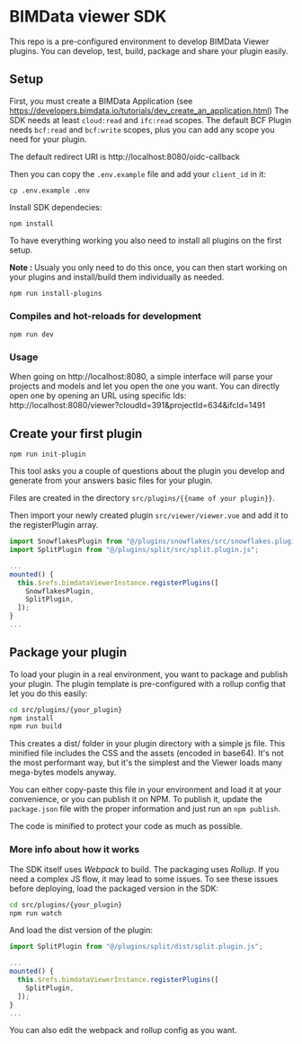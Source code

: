 # BIMData viewer SDK

This repo is a pre-configured environment to develop BIMData Viewer plugins.
You can develop, test, build, package and share your plugin easily.

## Setup

First, you must create a BIMData Application (see https://developers.bimdata.io/tutorials/dev_create_an_application.html)
The SDK needs at least `cloud:read` and `ifc:read` scopes.
The default BCF Plugin needs `bcf:read` and `bcf:write` scopes, plus you can add any scope you need for your plugin.

The default redirect URI is http://localhost:8080/oidc-callback

Then you can copy the `.env.example` file and add your `client_id` in it:

```
cp .env.example .env
```

Install SDK dependecies:

```
npm install
```

To have everything working you also need to install all plugins on the first setup.

**Note :** Usualy you only need to do this once, you can then start working on your plugins and install/build them
individually as needed.

```
npm run install-plugins
```

### Compiles and hot-reloads for development

```
npm run dev
```

### Usage

When going on http://localhost:8080, a simple interface will parse your projects and models and let you open the one you want.
You can directly open one by opening an URL using specific Ids: http://localhost:8080/viewer?cloudId=391&projectId=634&ifcId=1491

## Create your first plugin

```
npm run init-plugin
```

This tool asks you a couple of questions about the plugin you develop and generate from your answers basic files for your plugin.

Files are created in the directory `src/plugins/{{name of your plugin}}`.

Then import your newly created plugin `src/viewer/viewer.vue` and add it to the registerPlugin array.

```js
import SnowflakesPlugin from "@/plugins/snowflakes/src/snowflakes.plugin.js";
import SplitPlugin from "@/plugins/split/src/split.plugin.js";

...
mounted() {
  this.$refs.bimdataViewerInstance.registerPlugins([
    SnowflakesPlugin,
    SplitPlugin,
  ]);
}
...
```

## Package your plugin

To load your plugin in a real environment, you want to package and publish your plugin.
The plugin template is pre-configured with a rollup config that let you do this easily:

```bash
cd src/plugins/{your_plugin}
npm install
npm run build
```

This creates a dist/ folder in your plugin directory with a simple js file. This minified file includes the CSS and the assets (encoded in base64). It's not the most performant way, but it's the simplest and the Viewer loads many mega-bytes models anyway.

You can either copy-paste this file in your environment and load it at your convenience, or you can publish it on NPM.
To publish it, update the `package.json` file with the proper information and just run an `npm publish`.

The code is minified to protect your code as much as possible.

### More info about how it works

The SDK itself uses _Webpack_ to build. The packaging uses _Rollup_. If you need a complex JS flow, it may lead to some issues.
To see these issues before deploying, load the packaged version in the SDK:

```bash
cd src/plugins/{your_plugin}
npm run watch
```

And load the dist version of the plugin:

```js
import SplitPlugin from "@/plugins/split/dist/split.plugin.js";

...
mounted() {
  this.$refs.bimdataViewerInstance.registerPlugins([
    SplitPlugin,
  ]);
}
...
```

You can also edit the webpack and rollup config as you want.
